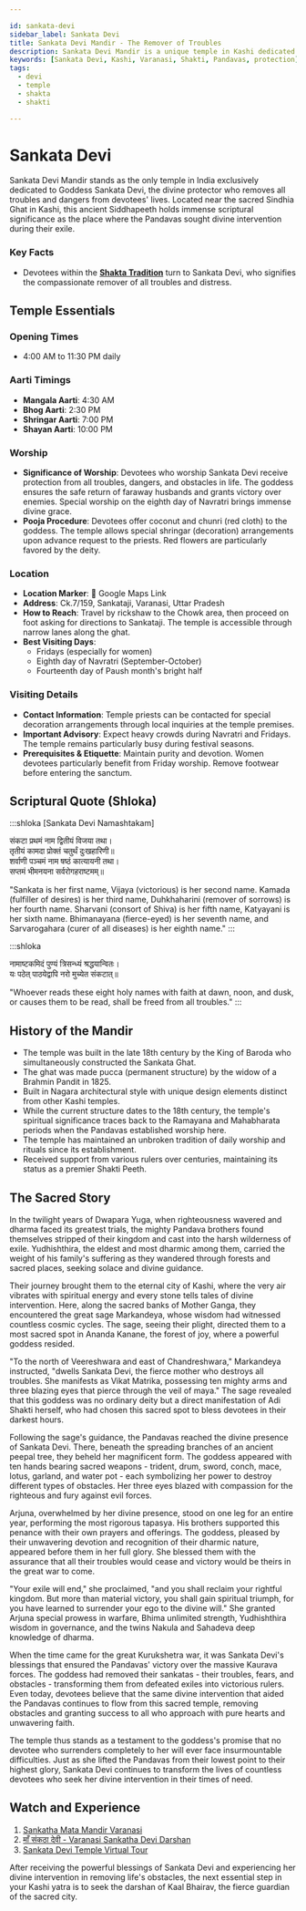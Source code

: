 ```yaml
---

id: sankata-devi
sidebar_label: Sankata Devi
title: Sankata Devi Mandir - The Remover of Troubles
description: Sankata Devi Mandir is a unique temple in Kashi dedicated to the goddess who removes all troubles and dangers, granting fearlessness and protection from obstacles.
keywords: [Sankata Devi, Kashi, Varanasi, Shakti, Pandavas, protection]
tags:
  - devi
  - temple
  - shakta
  - shakti

---
```


# Sankata Devi

Sankata Devi Mandir stands as the only temple in India exclusively dedicated to Goddess Sankata Devi, the divine protector who removes all troubles and dangers from devotees' lives. Located near the sacred Sindhia Ghat in Kashi, this ancient Siddhapeeth holds immense scriptural significance as the place where the Pandavas sought divine intervention during their exile.

### Key Facts
- Devotees within the **[Shakta Tradition](/temples/tags/shakta-tradition)** turn to Sankata Devi, who signifies the compassionate remover of all troubles and distress.

## Temple Essentials

### Opening Times

  * 4:00 AM to 11:30 PM daily

### Aarti Timings

  * **Mangala Aarti**: 4:30 AM
  * **Bhog Aarti**: 2:30 PM
  * **Shringar Aarti**: 7:00 PM
  * **Shayan Aarti**: 10:00 PM

### Worship

  * **Significance of Worship**: Devotees who worship Sankata Devi receive protection from all troubles, dangers, and obstacles in life. The goddess ensures the safe return of faraway husbands and grants victory over enemies. Special worship on the eighth day of Navratri brings immense divine grace.
  * **Pooja Procedure**: Devotees offer coconut and chunri (red cloth) to the goddess. The temple allows special shringar (decoration) arrangements upon advance request to the priests. Red flowers are particularly favored by the deity.

### Location

  * **Location Marker**: 📍 Google Maps Link
  * **Address**: Ck.7/159, Sankataji, Varanasi, Uttar Pradesh
  * **How to Reach**: Travel by rickshaw to the Chowk area, then proceed on foot asking for directions to Sankataji. The temple is accessible through narrow lanes along the ghat.
  * **Best Visiting Days**:
      * Fridays (especially for women)
      * Eighth day of Navratri (September-October)
      * Fourteenth day of Paush month's bright half

### Visiting Details

  * **Contact Information**: Temple priests can be contacted for special decoration arrangements through local inquiries at the temple premises.
  * **Important Advisory**: Expect heavy crowds during Navratri and Fridays. The temple remains particularly busy during festival seasons.
  * **Prerequisites & Etiquette**: Maintain purity and devotion. Women devotees particularly benefit from Friday worship. Remove footwear before entering the sanctum.

## Scriptural Quote (Shloka)

:::shloka [Sankata Devi Namashtakam]

संकटा प्रथमं नाम द्वितीयं विजया तथा।<br/>
तृतीयं कामदा प्रोक्तं चतुर्थं दुःखहारिणी॥<br/>
शर्वाणी पञ्चमं नाम षष्ठं कात्यायनी तथा।<br/>
सप्तमं भीमनयना सर्वरोगहराष्टमम्॥

"Sankata is her first name, Vijaya (victorious) is her second name. Kamada (fulfiller of desires) is her third name, Duhkhaharini (remover of sorrows) is her fourth name. Sharvani (consort of Shiva) is her fifth name, Katyayani is her sixth name. Bhimanayana (fierce-eyed) is her seventh name, and Sarvarogahara (curer of all diseases) is her eighth name."
:::



:::shloka

नामाष्टकमिदं पुण्यं त्रिसन्ध्यं श्रद्धयान्वितः।<br/>
यः पठेत् पाठयेद्वापि नरो मुच्येत संकटात्॥

"Whoever reads these eight holy names with faith at dawn, noon, and dusk, or causes them to be read, shall be freed from all troubles."
:::

## History of the Mandir

  * The temple was built in the late 18th century by the King of Baroda who simultaneously constructed the Sankata Ghat.
  * The ghat was made pucca (permanent structure) by the widow of a Brahmin Pandit in 1825.
  * Built in Nagara architectural style with unique design elements distinct from other Kashi temples.
  * While the current structure dates to the 18th century, the temple's spiritual significance traces back to the Ramayana and Mahabharata periods when the Pandavas established worship here.
  * The temple has maintained an unbroken tradition of daily worship and rituals since its establishment.
  * Received support from various rulers over centuries, maintaining its status as a premier Shakti Peeth.

## The Sacred Story
In the twilight years of Dwapara Yuga, when righteousness wavered and dharma faced its greatest trials, the mighty Pandava brothers found themselves stripped of their kingdom and cast into the harsh wilderness of exile. Yudhishthira, the eldest and most dharmic among them, carried the weight of his family's suffering as they wandered through forests and sacred places, seeking solace and divine guidance.

Their journey brought them to the eternal city of Kashi, where the very air vibrates with spiritual energy and every stone tells tales of divine intervention. Here, along the sacred banks of Mother Ganga, they encountered the great sage Markandeya, whose wisdom had witnessed countless cosmic cycles. The sage, seeing their plight, directed them to a most sacred spot in Ananda Kanane, the forest of joy, where a powerful goddess resided.

"To the north of Veereshwara and east of Chandreshwara," Markandeya instructed, "dwells Sankata Devi, the fierce mother who destroys all troubles. She manifests as Vikat Matrika, possessing ten mighty arms and three blazing eyes that pierce through the veil of maya." The sage revealed that this goddess was no ordinary deity but a direct manifestation of Adi Shakti herself, who had chosen this sacred spot to bless devotees in their darkest hours.

Following the sage's guidance, the Pandavas reached the divine presence of Sankata Devi. There, beneath the spreading branches of an ancient peepal tree, they beheld her magnificent form. The goddess appeared with ten hands bearing sacred weapons - trident, drum, sword, conch, mace, lotus, garland, and water pot - each symbolizing her power to destroy different types of obstacles. Her three eyes blazed with compassion for the righteous and fury against evil forces.

Arjuna, overwhelmed by her divine presence, stood on one leg for an entire year, performing the most rigorous tapasya. His brothers supported this penance with their own prayers and offerings. The goddess, pleased by their unwavering devotion and recognition of their dharmic nature, appeared before them in her full glory. She blessed them with the assurance that all their troubles would cease and victory would be theirs in the great war to come.

"Your exile will end," she proclaimed, "and you shall reclaim your rightful kingdom. But more than material victory, you shall gain spiritual triumph, for you have learned to surrender your ego to the divine will." She granted Arjuna special prowess in warfare, Bhima unlimited strength, Yudhishthira wisdom in governance, and the twins Nakula and Sahadeva deep knowledge of dharma.

When the time came for the great Kurukshetra war, it was Sankata Devi's blessings that ensured the Pandavas' victory over the massive Kaurava forces. The goddess had removed their sankatas - their troubles, fears, and obstacles - transforming them from defeated exiles into victorious rulers. Even today, devotees believe that the same divine intervention that aided the Pandavas continues to flow from this sacred temple, removing obstacles and granting success to all who approach with pure hearts and unwavering faith.

The temple thus stands as a testament to the goddess's promise that no devotee who surrenders completely to her will ever face insurmountable difficulties. Just as she lifted the Pandavas from their lowest point to their highest glory, Sankata Devi continues to transform the lives of countless devotees who seek her divine intervention in their times of need.

## Watch and Experience
1. [Sankatha Mata Mandir Varanasi](https://www.youtube.com/watch?v=FLLXM1reJQk)
2. [माँ संकठा देवी - Varanasi Sankatha Devi Darshan](https://www.youtube.com/watch?v=GXiACtdNUeg)
3. [Sankata Devi Temple Virtual Tour](https://www.youtube.com/watch?v=BQZWSYUQx5k&t=53s)

After receiving the powerful blessings of Sankata Devi and experiencing her divine intervention in removing life's obstacles, the next essential step in your Kashi yatra is to seek the darshan of Kaal Bhairav, the fierce guardian of the sacred city.